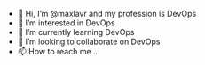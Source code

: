 - 👋 Hi, I’m @maxlavr and my profession is DevOps
- 👀 I’m interested in DevOps
- 🌱 I’m currently learning DevOps
- 💞️ I’m looking to collaborate on DevOps
- 📫 How to reach me ...

<!---
maxlavr/maxlavr is a ✨ special ✨ repository because its `README.md` (this file) appears on your GitHub profile.
You can click the Preview link to take a look at your changes.
--->
